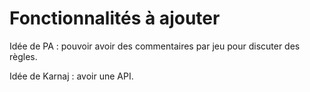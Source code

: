 # Fonctionnalités à ajouter

Idée de PA : pouvoir avoir des commentaires par jeu pour discuter des règles.

Idée de Karnaj : avoir une API.
